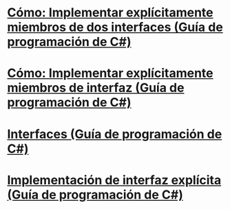 # [Cómo: Implementar explícitamente miembros de dos interfaces (Guía de programación de C#)](how-to-explicitly-implement-members-of-two-interfaces.md)
# [Cómo: Implementar explícitamente miembros de interfaz (Guía de programación de C#)](how-to-explicitly-implement-interface-members.md)
# [Interfaces (Guía de programación de C#)](index.md)
# [Implementación de interfaz explícita (Guía de programación de C#)](explicit-interface-implementation.md)
